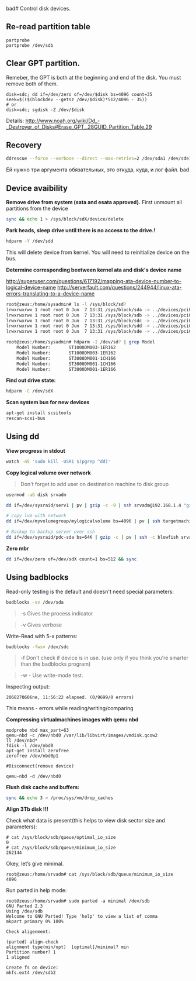 bad# Control disk devices.

## Re-read partition table

```
partprobe
partprobe /dev/sdb
```

## Clear GPT partition.

Remeber, the GPT is both at the beginning and end of the disk. You must remove both of them.

```
disk=sdc; dd if=/dev/zero of=/dev/$disk bs=4096 count=35 seek=$(($(blockdev --getsz /dev/$disk)*512/4096 - 35))
# or
disk=sdc; sgdisk -Z /dev/$disk
```

Details: http://www.noah.org/wiki/Dd_-_Destroyer_of_Disks#Erase_GPT_.28GUID_Partition_Table.29

## Recovery

```bash
ddrescue --force --verbose --direct --max-retries=2 /dev/sda1 /dev/sde1 /tmp/1
```

Ей нужно три аргумента обязательных, это откуда, куда, и лог файл.
bad
## Device avaibility

**Remove drive from system (sata and esata approved).**
First unmount all partitions from the device

```bash
sync && echo 1 > /sys/block/sdX/device/delete
```

**Park heads, sleep drive until there is no access to the drive.!**

```bash
hdparm -Y /dev/sdd
```

This will delete device from kernel. You will need to reinitialize device on the bus.

**Determine corresponding beetween kernel ata and disk's device name**

http://superuser.com/questions/617192/mapping-ata-device-number-to-logical-device-name
http://serverfault.com/questions/244944/linux-ata-errors-translating-to-a-device-name

```bash
root@zeus:/home/sysadmin# ls -l /sys/block/sd?
lrwxrwxrwx 1 root root 0 Jun  7 13:31 /sys/block/sda -> ../devices/pci0000:00/0000:00:11.0/ata1/host0/target0:0:0/0:0:0:0/block/sda
lrwxrwxrwx 1 root root 0 Jun  7 13:31 /sys/block/sdb -> ../devices/pci0000:00/0000:00:11.0/ata2/host1/target1:0:0/1:0:0:0/block/sdb
lrwxrwxrwx 1 root root 0 Jun  7 13:31 /sys/block/sdc -> ../devices/pci0000:00/0000:00:11.0/ata3/host2/target2:0:0/2:0:0:0/block/sdc
lrwxrwxrwx 1 root root 0 Jun  7 13:31 /sys/block/sdd -> ../devices/pci0000:00/0000:00:11.0/ata4/host3/target3:0:0/3:0:0:0/block/sdd
lrwxrwxrwx 1 root root 0 Jun  7 13:31 /sys/block/sde -> ../devices/pci0000:00/0000:00:11.0/ata5/host4/target4:0:0/4:0:0:0/block/sde
```

```bash
root@zeus:/home/sysadmin# hdparm -I /dev/sd? | grep Model
	Model Number:       ST1000DM003-1ER162                      
	Model Number:       ST1000DM003-1ER162                      
	Model Number:       ST3000DM001-1CH166                      
	Model Number:       ST3000DM001-1CH166                      
	Model Number:       ST3000DM001-1ER166     
```

**Find out drive state:**

```bash
hdparm -C /dev/sdX
```
**Scan system bus for new devices**

```bash
apt-get install scsitools
rescan-scsi-bus
```

## Using dd

**View progress in stdout**

```bash
watch -n5 'sudo kill -USR1 $(pgrep ^dd)'
```

**Copy logical volume over network**

> Don't forget to add user on destination machine to disk group

```bash
usermod -aG disk srvadm
```

```bash
dd if=/dev/sysraid/serv1 | pv | gzip -c -9 | ssh srvadm@192.168.1.4 "gzip -dc | dd of=/dev/sysraid2/serv1"

# copy lvm with network
dd if=/dev/myvolumegroup/mylogicalvolume bs=4096 | pv | ssh targetmachine dd of=/dev/myvolumegroup/mylogicalvolume bs=4096

# Backup to backup server over ssh
dd if=/dev/sysraid/pdc-sda bs=64K | gzip -c | pv | ssh -c blowfish srvadm@backup dd of=/mnt/bigraid/backups/libvirt/pdc-sda.raw.gzip bs=64K

```

**Zero mbr**

```bash
dd if=/dev/zero of=/dev/sdX count=1 bs=512 && sync
```

## Using badblocks

Read-only testing is the default and doesn't need special parameters:

```bash
badblocks -sv /dev/sda
```

> -s Gives the process indicator

> -v Gives verbose

Write-Read with 5-x patterns:

```bash
badblocks -fwsv /dev/sdc
```
> -f Don't check if device is in use. (use only if you think you're smarter than the badblocks program)

> -w - Use write-mode test.

Inspecting output:

```
2068270606ne, 11:56:22 elapsed. (0/9699/0 errors)
```
This means - errors while reading/writing/comparing

**Compressing virtualmachines images with qemu nbd**

```
modprobe nbd max_part=63
qemu-nbd -c /dev/nbd0 /var/lib/libvirt/images/vmdisk.qcow2 
ll /dev/nbd*
fdisk -l /dev/nbd0
apt-get install zerofree
zerofree /dev/nbd0p1

#Disconnect(remove device)

qemu-nbd -d /dev/nbd0

```

**Flush disk cache and buffers:**

```bash
sync && echo 3 > /proc/sys/vm/drop_caches
```

**Align 3Tb disk !!!**

Check what data is present(this helps to view disk sector size and parameters):

```
# cat /sys/block/sdb/queue/optimal_io_size
0
# cat /sys/block/sdb/queue/minimum_io_size
262144
```

Okey, let’s give minimal.
```
root@zeus:/home/srvadm# cat /sys/block/sdb/queue/minimum_io_size
4096
```

Run parted in help mode:

```
root@zeus:/home/srvadm# sudo parted -a minimal /dev/sdb
GNU Parted 2.3
Using /dev/sdb
Welcome to GNU Parted! Type 'help' to view a list of comma
mkpart primary 0% 100%

Check aligenment:

(parted) align-check
alignment type(min/opt)  [optimal]/minimal? min                      	 
Partition number? 1                                                  	 
1 aligned

Create fs on device:
mkfs.ext4 /dev/sdb2
```
